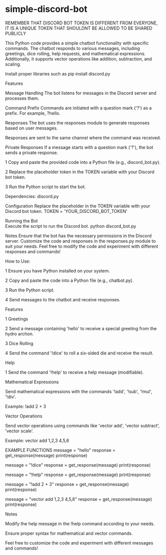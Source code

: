 # simple-discord-bot
REMEMBER THAT DISCORD BOT TOKEN IS DIFFERENT FROM EVERYONE, IT IS A UNIQUE TOKEN THAT SHOULDNT BE ALLOWED TO BE SHARED PUBLICLY


This Python code provides a simple chatbot functionality with specific commands. The chatbot responds to various messages, including greetings, dice rolling, help requests, and mathematical expressions. Additionally, it supports vector operations like addition, subtraction, and scaling.

Install proper libraries such as
pip install discord.py

Features

Message Handling
The bot listens for messages in the Discord server and processes them.


Command Prefix
Commands are initiated with a question mark ('?') as a prefix. For example, ?hello.

Responses
The bot uses the responses module to generate responses based on user messages.

Responses are sent to the same channel where the command was received.

Private Responses
If a message starts with a question mark ('?'), the bot sends a private response.

1 Copy and paste the provided code into a Python file (e.g., discord_bot.py).

2 Replace the placeholder token in the TOKEN variable with your Discord bot token.

3 Run the Python script to start the bot.

Dependencies:
discord.py

Configuration
Replace the placeholder in the TOKEN variable with your Discord bot token.
TOKEN = 'YOUR_DISCORD_BOT_TOKEN'


Running the Bot  
Execute the script to run the Discord bot.
python discord_bot.py


Notes
Ensure that the bot has the necessary permissions in the Discord server.
Customize the code and responses in the responses.py module to suit your needs.
Feel free to modify the code and experiment with different responses and commands!

How to Use:

1 Ensure you have Python installed on your system.

2 Copy and paste the code into a Python file (e.g., chatbot.py).

3 Run the Python script.

4 Send messages to the chatbot and receive responses.


Features

1 Greetings

2 Send a message containing 'hello' to receive a special greeting from the hydro archon.

3 Dice Rolling

4 Send the command '!dice' to roll a six-sided die and receive the result.

Help

1 Send the command '!help' to receive a help message (modifiable).



Mathematical Expressions

Send mathematical expressions with the commands '!add', '!sub', '!mul', '!div'.

Example: !add 2 + 3

Vector Operations

Send vector operations using commands like 'vector add', 'vector subtract', 'vector scale'.

Example: vector add 1,2,3 4,5,6

EXAMPLE FUNCTIONS
message = "hello"
response = get_response(message)
print(response)

message = "!dice"
response = get_response(message)
print(response)

message = "!help"
response = get_response(message)
print(response)

message = "!add 2 + 3"
response = get_response(message)
print(response)

message = "vector add 1,2,3 4,5,6"
response = get_response(message)
print(response)


Notes

Modify the help message in the !help command according to your needs.

Ensure proper syntax for mathematical and vector commands.

Feel free to customize the code and experiment with different messages and commands!
